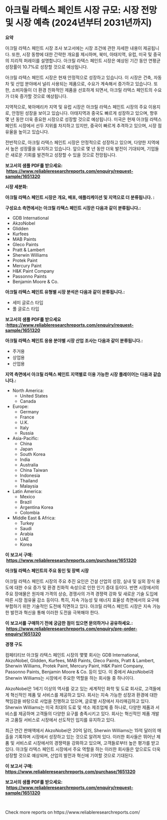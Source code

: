 <p><h1>아크릴 라텍스 페인트 시장 규모: 시장 전망 및 시장 예측 (2024년부터 2031년까지)</h1></p><p><strong>요약</strong></p>
<p><p>아크릴 라텍스 페인트 시장 조사 보고서에는 시장 조건에 관한 자세한 내용이 제공됩니다. 또한, 시장 동향에 대한 간략한 개요를 제시하며, 북미, 아태지역, 유럽, 미국 및 중국의 지리적 퍼레이를 설명합니다. 아크릴 라텍스 페인트 시장은 예상된 기간 동안 연평균 성장률이 10.7%로 성장할 것으로 예상됩니다.</p><p>아크릴 라텍스 페인트 시장은 현재 안정적으로 성장하고 있습니다. 이 시장은 건축, 자동차 및 산업 분야에서 널리 사용되는 제품으로, 수요가 계속해서 증가하고 있습니다. 또한, 소비자들이 더 환경 친화적인 제품을 선호하게 되면서, 아크릴 라텍스 페인트의 수요가 더욱 증가할 것으로 예상됩니다.</p><p>지역적으로, 북아메리카 지역 및 유럽 시장은 아크릴 라텍스 페인트 시장의 주요 이용지로, 안정된 성장을 보이고 있습니다. 아태지역과 중국도 빠르게 성장하고 있으며, 향후 몇 년 동안 더욱 중요한 시장으로 성장할 것으로 예상됩니다. 미국은 현재 아크릴 라텍스 페인트 시장에서 선두 지위를 차지하고 있지만, 중국이 빠르게 추격하고 있으며, 시장 점유율을 높이고 있습니다.</p><p>전반적으로, 아크릴 라텍스 페인트 시장은 안정적으로 성장하고 있으며, 다양한 지역에서 높은 성장률을 유지하고 있습니다. 앞으로 몇 년 동안 더욱 발전이 기대되며, 기업들은 새로운 기회를 발견하고 성장할 수 있을 것으로 전망됩니다.</p></p>
<p><strong>보고서의 샘플 PDF를 받으세요: &nbsp;<a href="https://www.reliableresearchreports.com/enquiry/request-sample/1651320">https://www.reliableresearchreports.com/enquiry/request-sample/1651320</a></strong></p>
<p><strong>시장 세분화:</strong></p>
<p><strong> 아크릴 라텍스 페인트 시장은 개요, 배포, 애플리케이션 및 지역으로 더 분류됩니다. :</strong></p>
<p><strong>구성요소 측면에서는 아크릴 라텍스 페인트 시장은 다음과 같이 분류됩니다.:</strong></p>
<p><ul><li>GDB International</li><li>AkzoNobel</li><li>Glidden</li><li>Kurfees</li><li>MAB Paints</li><li>Gleco Paints</li><li>Pratt & Lambert</li><li>Sherwin Williams</li><li>Protek Paint</li><li>Mercury Paint</li><li>H&K Paint Company</li><li>Passonno Paints</li><li>Benjamin Moore & Co.</li></ul></p>
<p><strong> 아크릴 라텍스 페인트 유형별 시장 분석은 다음과 같이 분류됩니다.:</strong></p>
<p><ul><li>세미 글로스 타입</li><li>풀 글로스 타입</li></ul></p>
<p><strong>보고서의 샘플 PDF를 받으세요 :<a href="https://www.reliableresearchreports.com/enquiry/request-sample/1651320">https://www.reliableresearchreports.com/enquiry/request-sample/1651320</a></strong></p>
<p><strong> 아크릴 라텍스 페인트 응용 분야별 시장 산업 조사는 다음과 같이 분류됩니다.:</strong></p>
<p><ul><li>주거용</li><li>상업용</li><li>산업용</li></ul></p>
<p><strong>지역 측면에서 아크릴 라텍스 페인트 지역별로 이용 가능한 시장 플레이어는 다음과 같습니다.:</strong></p>
<p><ul>
    <li>
        North America:
        <ul>
            <li>United States</li>
            <li>Canada</li>
        </ul>
    </li>
    <li>
        Europe:
        <ul>
            <li>Germany</li>
            <li>France</li>
            <li>U.K.</li>
            <li>Italy</li>
            <li>Russia</li>
        </ul>
    </li>
    <li>
        Asia-Pacific:
        <ul>
            <li>China</li>
            <li>Japan</li>
            <li>South Korea</li>
            <li>India</li>
            <li>Australia</li>
            <li>China Taiwan</li>
            <li>Indonesia</li>
            <li>Thailand</li>
            <li>Malaysia</li>
        </ul>
    </li>
    <li>
        Latin America:
        <ul>
            <li>Mexico</li>
            <li>Brazil</li>
            <li>Argentina Korea</li>
            <li>Colombia</li>
        </ul>
    </li>
    <li>
        Middle East & Africa:
        <ul>
            <li>Turkey</li>
            <li>Saudi</li>
            <li>Arabia</li>
            <li>UAE</li>
            <li>Korea</li>
        </ul>
    </li>
    </ul></p>
<p><strong>이 보고서 구매: &nbsp;<a href="https://www.reliableresearchreports.com/purchase/1651320">https://www.reliableresearchreports.com/purchase/1651320</a></strong></p>
<p><strong>아크릴 라텍스 페인트의 주요 동인 및 장벽 시장</strong></p>
<p><p>아크릴 라텍스 페인트 시장의 주요 추진 요인은 건설 산업의 성장, 실내 및 실외 장식 용도에 대한 수요 증가 및 환경 친화적 속성으로 인한 인기 증대 등이다. 반면 시장에서의 주요 장애물은 원자재 가격의 상승, 경쟁사의 가격 경쟁력 강화 및 새로운 기술 도입에 따른 시장 점유율 감소 등이다. 특히, 지속 가능성 및 에너지 효율성 측면에서의 요구에 부합하기 위한 기술적인 도전에 직면하고 있다. 아크릴 라텍스 페인트 시장은 지속 가능한 발전과 혁신을 통해 이러한 도전을 극복해야 한다.</p></p>
<p><strong>이 보고서를 구매하기 전에 궁금한 점이 있으면 문의하거나 공유하세요.: &nbsp;<a href="https://www.reliableresearchreports.com/enquiry/pre-order-enquiry/1651320">https://www.reliableresearchreports.com/enquiry/pre-order-enquiry/1651320</a></strong></p>
<p><strong>경쟁 구도</strong></p>
<p><p>컴페티티브 아크릴 라텍스 페인트 시장의 몇몇 회사는 GDB International, AkzoNobel, Glidden, Kurfees, MAB Paints, Gleco Paints, Pratt & Lambert, Sherwin Williams, Protek Paint, Mercury Paint, H&K Paint Company, Passonno Paints, Benjamin Moore & Co. 등이 있다. 이 중에서 AkzoNobel과 Sherwin Williams는 시장에서 주요한 역할을 하는 회사들 중 하나이다.</p><p>AkzoNobel은 1세기 이상의 역사를 갖고 있는 세계적인 화학 및 도료 회사로, 고객들에게 혁신적인 제품 및 서비스를 제공하고 있다. 회사는 지속 가능한 성장과 환경에 대한 책임감을 바탕으로 사업을 진행하고 있으며, 글로벌 시장에서 자리매김하고 있다. Sherwin Williams는 미국 최대의 도료 및 색소 제조업체 중 하나로, 다양한 제품과 서비스를 제공하며 고객들의 다양한 요구를 충족시키고 있다. 회사는 혁신적인 제품 개발과 고품질 서비스로 시장에서 선도적인 입지를 유지하고 있다.</p><p>최근 연간 판매액에서 AkzoNobel은 20억 달러, Sherwin Williams는 15억 달러의 매출을 기록하며 시장에서 성장하고 있는 것으로 알려져 있다. 이러한 회사들은 뛰어난 제품 및 서비스로 시장에서의 경쟁력을 강화하고 있으며, 고객들로부터 높은 평가를 받고 있다. 아크릴 라텍스 페인트 시장에서 주요 역할을 하는 이러한 회사들은 앞으로도 더욱 성장할 것으로 예상되며, 산업의 발전과 혁신에 기여할 것으로 기대된다.</p></p>
<p><strong>이 보고서 구매: &nbsp; <a href="https://www.reliableresearchreports.com/purchase/1651320">https://www.reliableresearchreports.com/purchase/1651320</a></strong></p>
<p><strong>보고서의 샘플 PDF를 받으세요: &nbsp;<a href="https://www.reliableresearchreports.com/enquiry/request-sample/1651320">https://www.reliableresearchreports.com/enquiry/request-sample/1651320</a></strong><strong></strong></p>
<p>&nbsp;</p>
<p>Check more reports on https://www.reliableresearchreports.com/</p>